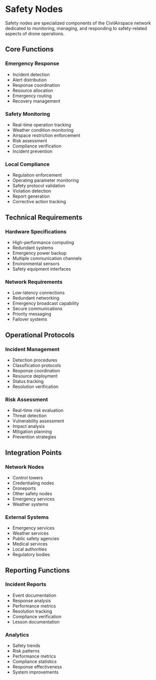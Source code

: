 # Safety Nodes

Safety nodes are specialized components of the CivilAirspace network dedicated to monitoring, managing, and responding to safety-related aspects of drone operations.

## Core Functions

### Emergency Response
- Incident detection
- Alert distribution
- Response coordination
- Resource allocation
- Emergency routing
- Recovery management

### Safety Monitoring
- Real-time operation tracking
- Weather condition monitoring
- Airspace restriction enforcement
- Risk assessment
- Compliance verification
- Incident prevention

### Local Compliance
- Regulation enforcement
- Operating parameter monitoring
- Safety protocol validation
- Violation detection
- Report generation
- Corrective action tracking

## Technical Requirements

### Hardware Specifications
- High-performance computing
- Redundant systems
- Emergency power backup
- Multiple communication channels
- Environmental sensors
- Safety equipment interfaces

### Network Requirements
- Low-latency connections
- Redundant networking
- Emergency broadcast capability
- Secure communications
- Priority messaging
- Failover systems

## Operational Protocols

### Incident Management
- Detection procedures
- Classification protocols
- Response coordination
- Resource deployment
- Status tracking
- Resolution verification

### Risk Assessment
- Real-time risk evaluation
- Threat detection
- Vulnerability assessment
- Impact analysis
- Mitigation planning
- Prevention strategies

## Integration Points

### Network Nodes
- Control towers
- Credentialing nodes
- Droneports
- Other safety nodes
- Emergency services
- Weather systems

### External Systems
- Emergency services
- Weather services
- Public safety agencies
- Medical services
- Local authorities
- Regulatory bodies

## Reporting Functions

### Incident Reports
- Event documentation
- Response analysis
- Performance metrics
- Resolution tracking
- Compliance verification
- Lesson documentation

### Analytics
- Safety trends
- Risk patterns
- Performance metrics
- Compliance statistics
- Response effectiveness
- System improvements